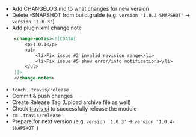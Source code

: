 * Add CHANGELOG.md to what changes for new version
* Delete -SNAPSHOT from build.gralde (e.g. `version '1.0.3-SNAPSHOT'` -> `version '1.0.3'`)
* Add plugin.xml change note
```xml
    <change-notes><![CDATA[
        <p>1.0.1</p>
        <ul>
            <li>Fix issue #2 invalid revision range</li>
            <li>Fix issue #5 show error/info notifications</li>
        </ul>
    ]]>
    </change-notes>
```
* `touch .travis/release`
* Commit & push changes
* Create Release Tag (Upload archive file as well)
* Check [travis ci](https://travis-ci.org/shiraji/open-commit-on-github) to successfully release the module
* `rm .travis/release`
* Prepare for next version (e.g. `version '1.0.3'` -> `version '1.0.4-SNAPSHOT'`)

